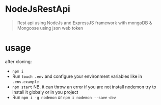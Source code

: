 # NodeJsRestApi
> Rest api using NodeJs and ExpressJS framework with mongoDB &amp; Mongoose using json web token 
# usage 
after cloning:
+ `npm i`
+ Run `touch .env` and configure your environment variables like in `.env.example`
+ `npm start`
NB. it can throw an error if you are not install nodemon try to install it globaly or in you project 
+ Run `npm i -g nodemon` or `npm i nodemon --save-dev`
